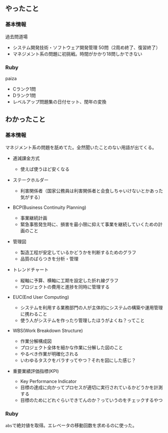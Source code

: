 ## やったこと 

### 基本情報

過去問道場

- システム開発技術・ソフトウェア開発管理 50問（2周め終了、復習終了）
- マネジメント系の問題に初挑戦。時間がかかり18問しかできない

### Ruby

paiza

- Cランク1問
- Dランク1問
- レベルアップ問題集の日付セット、閏年の変換

## わかったこと

### 基本情報

マネジメント系の問題を舐めてた。全然聞いたことのない用語が出てくる。

- 逓減課金方式
  - 使えば使うほど安くなる

- ステークホルダー
  - 利害関係者（国家公務員は利害関係者と会食しちゃいけないとかあった気がする）

- BCP(Business Continuity Planning)
  - 事業継続計画
  - 緊急事態発生時に、損害を最小限に抑えて事業を継続していくための計画のこと

- 管理図
  - 製造工程が安定しているかどうかを判断するためのグラフ
  - 品質のばらつきを分析・管理

- トレンドチャート
  - 縦軸に予算、横軸に工期を設定した折れ線グラフ
  - プロジェクトの費用と進捗を同時に管理する

- EUC(End User Computing)
  - システムを利用する業務部門の人が主体的にシステムの構築や運用管理に携わること
  - 使う人がシステムを作ったり管理したほうがよくね？ってこと

- WBS(Work Breakdown Structure)
  - 作業分解構成図
  - プロジェクト全体を細かな作業に分解した図のこと
  - やるべき作業が明確化される
  - いわゆるタスクをバラすってやつ？それを図にした感じ？

- 重要業績評価指標(KPI)
  - Key Performance Indicator
  - 目標の達成に向かってプロセスが適切に実行されているかどうかを計測する
  - 目標のためにどれぐらいできてんのか？っていうのをチェックするやつ

### Ruby

`abs`で絶対値を取得。エレベータの移動回数を求めるのに使った。